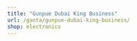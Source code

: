 ```yaml
---
title: "Gunpue Dubai King Business"
url: /ganta/gunpue-dubai-king-business/
shop: electronics
---
```

